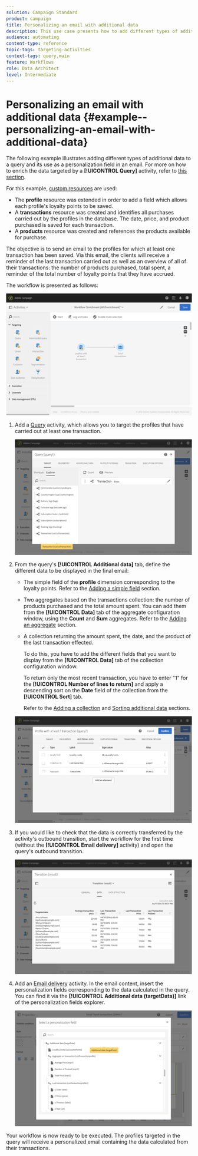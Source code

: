 ```yaml
---
solution: Campaign Standard
product: campaign
title: Personalizing an email with additional data
description: This use case presents how to add different types of additional data to a query and use it as a personalization field in an email.
audience: automating
content-type: reference
topic-tags: targeting-activities
context-tags: query,main
feature: Workflows
role: Data Architect
level: Intermediate
---
```


# Personalizing an email with additional data {#example--personalizing-an-email-with-additional-data}

The following example illustrates adding different types of additional data to a query and its use as a personalization field in an email. For more on how to enrich the data targeted by a **[!UICONTROL Query]** activity, refer to [this section](../../automating/using/query.md#enriching-data).

For this example, [custom resources](../../developing/using/data-model-concepts.md) are used:

* The **profile** resource was extended in order to add a field which allows each profile's loyalty points to be saved.
* A **transactions** resource was created and identifies all purchases carried out by the profiles in the database. The date, price, and product purchased is saved for each transaction.
* A **products** resource was created and references the products available for purchase.

The objective is to send an email to the profiles for which at least one transaction has been saved. Via this email, the clients will receive a reminder of the last transaction carried out as well as an overview of all of their transactions: the number of products purchased, total spent, a reminder of the total number of loyalty points that they have accrued.

The workflow is presented as follows:

![](assets/enrichment_example1.png)

1. Add a [Query](../../automating/using/query.md) activity, which allows you to target the profiles that have carried out at least one transaction.

   ![](assets/enrichment_example2.png)

1. From the query's **[!UICONTROL Additional data]** tab, define the different data to be displayed in the final email:

    * The simple field of the **profile** dimension corresponding to the loyalty points. Refer to the [Adding a simple field](../../automating/using/query.md#adding-a-simple-field) section.
    * Two aggregates based on the transactions collection: the number of products purchased and the total amount spent. You can add them from the **[!UICONTROL Data]** tab of the aggregate configuration window, using the **Count** and **Sum** aggregates. Refer to the [Adding an aggregate](../../automating/using/query.md#adding-an-aggregate) section.
    * A collection returning the amount spent, the date, and the product of the last transaction effected.

      To do this, you have to add the different fields that you want to display from the **[!UICONTROL Data]** tab of the collection configuration window.

      To return only the most recent transaction, you have to enter "1" for the **[!UICONTROL Number of lines to return]** and apply a descending sort on the **Date** field of the collection from the **[!UICONTROL Sort]** tab.

      Refer to the [Adding a collection](../../automating/using/query.md#adding-a-collection) and [Sorting additional data](../../automating/using/query.md#sorting-additional-data) sections.

   ![](assets/enrichment_example4.png)

1. If you would like to check that the data is correctly transferred by the activity's outbound transition, start the workflow for the first time (without the **[!UICONTROL Email delivery]** activity) and open the query's outbound transition.

   ![](assets/enrichment_example5.png)

1. Add an [Email delivery](../../automating/using/email-delivery.md) activity. In the email content, insert the personalization fields corresponding to the data calculated in the query. You can find it via the **[!UICONTROL Additional data (targetData)]** link of the personalization fields explorer.

   ![](assets/enrichment_example3.png)

Your workflow is now ready to be executed. The profiles targeted in the query will receive a personalized email containing the data calculated from their transactions.
